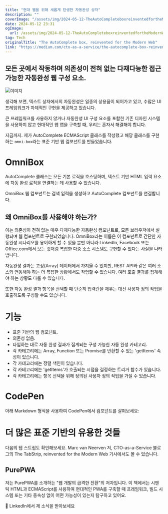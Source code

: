 ```yaml
---
title: "현대 웹을 위해 새롭게 탄생한 자동완성 상자"
description: ""
coverImage: "/assets/img/2024-05-12-TheAutoCompleteboxreinventedfortheModernWeb_0.png"
date: 2024-05-12 23:31
ogImage: 
  url: /assets/img/2024-05-12-TheAutoCompleteboxreinventedfortheModernWeb_0.png
tag: Tech
originalTitle: "The AutoComplete box, reinvented for the Modern Web"
link: "https://medium.com/cto-as-a-service/the-autocomplete-box-reinvented-for-the-modern-web-2848430df1e9"
---
```



## 모든 곳에서 작동하며 의존성이 전혀 없는 다재다능한 접근 가능한 자동완성 웹 구성 요소.

![이미지](/assets/img/2024-05-12-TheAutoCompleteboxreinventedfortheModernWeb_0.png)

생각해 보면, 텍스트 상자에서의 자동완성은 일종의 상용품이 되어가고 있고, 수많은 UI 프레임워크가 자체적인 구현을 제공하고 있습니다.

큰 프레임워크를 사용하지 않거나 자동완성 UI 구성 요소를 포함한 기존 디자인 시스템을 사용하지 않고 현대적인 웹 앱을 구축할 때, 우리는 혼자서 해결해야 합니다.



지금까지.
제가 AutoComplete ECMAScript 클래스를 작성했고 해당 클래스를 구현하는 `omni-box`라는 표준 기반 웹 컴포넌트를 만들었습니다.

# OmniBox

AutoComplete 클래스는 모든 기본 로직을 호스팅하며, 텍스트 기반 HTML 입력 요소에 자동 완성 로직을 연결하는 데 사용할 수 있습니다.



OmniBox 웹 컴포넌트는 검색 입력을 생성하고 AutoComplete 컴포넌트를 연결합니다.

## 왜 OmniBox를 사용해야 하는가?

이는 의존성이 전혀 없는 매우 다재다능한 자동완성 컴포넌트로, 모든 브라우저에서 실행되며 웹 컴포넌트로 구현되었습니다. OmniBox라는 이름은 이 컴포넌트로 간단한 자동완성 시나리오를 용이하게 할 수 있을 뿐만 아니라 LinkedIn, Facebook 또는 Office.com에서 보는 것처럼 복잡한 다중 소스 시스템도 구현할 수 있다는 사실을 나타냅니다.

자동완성 결과는 고정(Array) 데이터에서 가져올 수 있지만, REST API와 같은 여러 소스와 연동해야 하는 더 복잡한 상황에서도 작업할 수 있습니다. 여러 호출 결과를 집계해야 하는 상황도 다룰 수 있습니다.



또한 자동 완성 결과 항목을 선택할 때 단순히 입력란을 채우는 대신 사용자 정의 작업을 호출하도록 구성할 수도 있습니다.

# 기능

- 표준 기반의 웹 컴포넌트.
- 의존성 없음.
- 타입하는 대로 자동 완성 결과가 집계되는 구성 가능한 자동 완성 카테고리.
- 각 카테고리에는 Array, Function 또는 Promise를 반환할 수 있는 'getItems' 속성이 있습니다.
- 각 카테고리에는 정렬 색인이 있습니다.
- 각 카테고리에는 'getItems'가 호출되는 시점을 결정하는 트리거 함수가 있습니다.
- 각 카테고리에는 항목 선택을 위해 정의된 사용자 정의 작업을 가질 수 있습니다.

# CodePen



아래 Markdown 형식을 사용하여 CodePen에서 컴포넌트를 살펴보세요:

# 더 많은 표준 기반의 유용한 것들

다음의 탭 스트립도 확인해보세요. Marc van Neerven 저, CTO-as-a-Service 블로그의 The TabStrip, reinvented for the Modern Web 기사에서도 볼 수 있습니다.

## PurePWA



저는 PurePWA를 소개하는 "웹 개발의 급격한 전환"의 저자입니다. 이 책에서는 시맨틱 HTML과 ECMAScript를 사용하여 현대적인 PWA를 구축할 때 프레임워크, 빌드 시스템 또는 기타 종속성 없이 어떤 가능성이 있는지 탐구하고 있어요.

🔗 LinkedIn에서 제 소식을 받아보세요